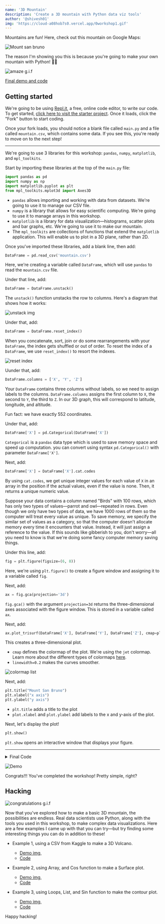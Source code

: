 ```yaml
---
name: '3D Mountain'
description: 'Create a 3D mountain with Python data viz tools'
author: '@shivesh01'
img: 'https://cloud-a08hob7s0.vercel.app/0workshop1.gif'
---
```


Mountains are fun! Here, check out this mountain on Google Maps:

![Mount san bruno](https://cloud-8at1ve02p.vercel.app/0ezgif.com-gif-maker.gif)    

The reason I'm showing you this is because you're going to make your own mountain with Python! 🐍🚀

![amaze g.i.f](https://media.giphy.com/media/5p2wQFyu8GsFO/giphy.gif)

[Final demo and code](https://repl.it/@ShiveshSingh/Mtbrunoplot)

## Getting started

We're going to be using [Repl.it](https://repl.it), a free, online code editor, to write our code. To get started, [click here to visit the starter project](https://repl.it/@ShiveshSingh/3DHeatmapWorkshop). Once it loads, click the "Fork" button to start coding.

Once your fork loads, you should notice a blank file called `main.py` and a file called `mountain.csv`, which contains some data. If you see this, you're ready to move on to the next step!

---

We're going to use 3 libraries for this workshop: `pandas`, `numpy`, `matplotlib`, and `mpl_toolkits`.

Start by importing these libraries at the top of the `main.py` file:

```python
import pandas as pd
import numpy as np
import matplotlib.pyplot as plt
from mpl_toolkits.mplot3d import Axes3D
```

- `pandas` allows importing and working with data from datasets. We're going to use it to manage our CSV file.
- `numpy` is a library that allows for easy scientific computing. We're going to use it to manage arrays in this workshop.
- `matplotlib` is a library for data visualization—histograms, scatter plots and bar graphs, etc. We're going to use it to make our mountain.
- The `mpl_toolkits` are collections of functions that extend the `matplotlib` application. This will enable us to plot in a 3D plane, rather than 2D.

Once you've imported these libraries, add a blank line, then add:

```python
DataFrame = pd.read_csv('mountain.csv')
```

Here, we're creating a variable called `DataFrame`, which will use `pandas` to read the `mountain.csv` file.

Under that line, add:

```python
DataFrame = DataFrame.unstack()
```

The `unstack()` function unstacks the row to columns. Here's a diagram that shows how it works:

![unstack img](https://cloud-5sfh036gn.vercel.app/0reshaping_unstack.png)

Under that, add:

```python
DataFrame = DataFrame.reset_index()
```

When you concatenate, sort, join or do some rearrangements with your `DataFrame`, the index gets shuffled or out of order. To reset the index of a `DataFrame`, we use `reset_index()` to resort the indexes.

![reset index](https://cloud-8p15tas3t.vercel.app/0reshaping_unstack_.png)

Uunder that, add:

```python
DataFrame.columns = ['X', 'Y', 'Z']
```

Your `DataFrame` contains three columns without labels, so we need to assign labels to the columns. `DataFrame.columns` assigns the first column to `X`, the second to `Y`, the third to `Z`. In our 3D graph, this will correspond to latitude, longitude, and altitude.

Fun fact: we have exactly 552 coordinates.

Under that, add:

```python
DataFrame['X'] = pd.Categorical(DataFrame['X'])
```

`Categorical` is a `pandas` data type which is used to save memory space and speed up computation. you can convert using syntax `pd.Categorical()` with parameter `DataFrame['X']`.

Next, add:

```python
DataFrame['X'] = DataFrame['X'].cat.codes
```

By using `cat.codes`, we get unique integer values for each value of `X` in an array in the position if the actual values, even if the value is none. Then, it returns a unique numeric value.

Suppose your data contains a column named "Birds" with 100 rows, which has only two types of values—parrot and owl—repeated in rows. Even though we only have two types of data, we have 1000 rows of them so the computer will treat every value as unique. To save memory, we specify the similar set of values as a category, so that the computer doesn't allocate memory every time it encounters that value. Instead, it will just assign a reference to the value. If this sounds like gibberish to you, don't worry—all you need to know is that we're doing some fancy computer memory saving things.

Under this line, add:

```python
fig = plt.figure(figsize=(6, 8))
```

Here, we're using `plt.figure()` to create a figure window and assigning it to a variable called `fig`.

Next, add:

```python
ax = fig.gca(projection='3d')
```

`fig.gca()` with the argument `projection=3d` returns the three-dimensional axes associated with the figure window. This is stored in a variable called `ax`.

Next, add:

```python
ax.plot_trisurf(DataFrame['X'], DataFrame['Y'], DataFrame['Z'], cmap=plt.cm.jet, linewidth=0.2)
```

This creates a three-dimensional plot.

- `cmap` defines the colormap of the plot. We're using the `jet` colormap. Learn more about the different types of colormaps [here](https://matplotlib.org/tutorials/colors/colormaps.html).
- `linewidth=0.2` makes the curves smoother.

![colormap list](https://cloud-hppbp7hy7.vercel.app/0colormap.gif)

Next, add:

```python
plt.title("Mount San Bruno")
plt.xlabel("x axis")
plt.ylabel("y axis")
```

- `plt.title` adds a title to the plot
- `plot.xlabel` and `plot.ylabel` add labels to the x and y-axis of the plot.

Next, let's display the plot!

```python
plt.show()
```

`plt.show` opens an interactive window that displays your figure.

---

<details>

<summary>Final Code</summary>

```python
import pandas as pd

import numpy as np

import matplotlib.pyplot as plt

from mpl_toolkits.mplot3d import Axes3D

DataFrame = pd.read_csv('mountain.csv')

DataFrame = DataFrame.unstack()

DataFrame = DataFrame.reset_index()

DataFrame.columns = ['X', 'Y', 'Z']

DataFrame['X'] = pd.Categorical(DataFrame['X'])

DataFrame['X'] = DataFrame['X'].cat.codes

fig = plt.figure()

ax = fig.gca(projection='3d')

ax.plot_trisurf(DataFrame['X'], DataFrame['Y'], DataFrame['Z'], cmap=plt.cm.jet, linewidth=0.2)

plt.title("Mount San Bruno")
plt.xlabel("x axis")
plt.ylabel("y axis")


plt.show()
```

</details>

![Demo](https://cloud-ko9v4kpdg.vercel.app/0ezgif.com-gif-maker__1_.gif)

Congrats!!! You've completed the workshop! Pretty simple, right?

## Hacking

![congratulations g.i.f](https://cloud-1th3ydnib.vercel.app/2workshop_happy.gif)

Now that you've explored how to make a basic 3D mountain, the possibilities are endless. Real data scientists use Python, along with the tools you used in this workshop, to make complex data visualizations. Here are a few examples I came up with that you can try—but try finding some interesting things you can do in addition to these!

- Example 1, using a CSV from Kaggle to make a 3D Volcano.
  - [Demo img](https://cloud-94iqxy8lo.vercel.app/0volcano.gif),
  - [Code](https://repl.it/@ShiveshSingh/Volcano-3D-Heatmap)

- Example 2, using Array, and Cos function to make a Surface plot.
  - [Demo img](https://cloud-iwpkargvc.vercel.app/0screenshot_2021-01-10_at_15.24.00.png),
  - [Code](https://repl.it/@ShiveshSingh/Surface-Plot-3D#main.py)

- Example 3, using Loops, List, and Sin function to make the contour plot.
  - [Demo img](https://cloud-iwpkargvc.vercel.app/1screenshot_2021-01-10_at_15.25.30.png),
  - [Code](https://repl.it/@ShiveshSingh/3D-Contour-Plot#main.py)

Happy hacking!
